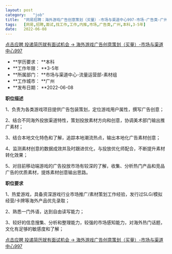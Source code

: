 ```yaml
---
layout:	post
category:	"job"
title:	"网易招聘：海外游戏广告创意策划（买量）-市场与渠道中心997-市场-广告类-广州本科3-5年"
tags:	[网易,招聘,面试,找工作,工作,内推,市场,广告类,广州,本科,3-5年]
date:	2022-06-08
---
```


[点击应聘 投递简历就有面试机会 ->  海外游戏广告创意策划（买量）-市场与渠道中心997](http://mobile.bole.netease.com/bole/boleDetail?id=40099&employeeId=346f03c3cda5f04c&key=all)



- **学历要求： **本科
- **工作年限： **3-5年
- **所属部门： **市场与渠道中心-流量运营部-素材组
- **工作城市： **广州
- **发布日期： **2022-06-08



**职位描述**

1、负责为各类游戏项目提供广告包装策划，定位游戏用户属性，撰写广告创意；

2、结合不同海外投放渠道特性，策划投放素材方向和创意，协调美术部门输出推广素材；

3、结合本地文化特色和了解，追踪本地潮流热点，输出本地化广告素材创意；

4、监测素材创意的数据成效并及时跟进优化，与投放优化师配合，不断提升素材转化效果；

5、对目前移动端游戏的广告投放市场有较深的了解，收集、分析热门产品和竞品广告的优质素材，提炼素材创意输出思路。



**职位要求**

1、热爱游戏，具备资深游戏行业市场推广/素材策划工作经验，发行过SLG/模拟经营/卡牌等海外产品优先录取；

2、熟悉一门外语，达到自由读写能力；

3、较好的信息搜集、分析和整理能力，较强的市场感知能力，对海外热门话题，文化有足够的敏感度和了解；



[点击应聘 投递简历就有面试机会 ->  海外游戏广告创意策划（买量）-市场与渠道中心997](http://mobile.bole.netease.com/bole/boleDetail?id=40099&employeeId=346f03c3cda5f04c&key=all)